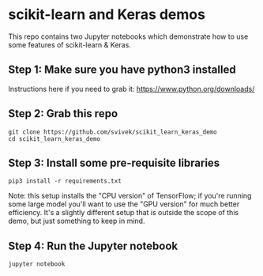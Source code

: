 # scikit-learn and Keras demos

This repo contains two Jupyter notebooks which demonstrate how to use some features of scikit-learn &amp; Keras.

## Step 1: Make sure you have python3 installed

Instructions here if you need to grab it: https://www.python.org/downloads/

## Step 2: Grab this repo
```
git clone https://github.com/svivek/scikit_learn_keras_demo
cd scikit_learn_keras_demo
```

## Step 3: Install some pre-requisite libraries
`pip3 install -r requirements.txt`

Note: this setup installs the "CPU version" of TensorFlow; if you're running some large model you'll want to use the "GPU version" for much better efficiency. It's a slightly different setup that is outside the scope of this demo, but just something to keep in mind.

## Step 4: Run the Jupyter notebook
`jupyter notebook`
